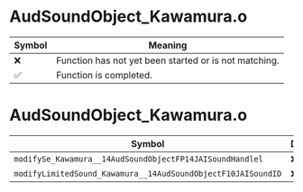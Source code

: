 # AudSoundObject_Kawamura.o
| Symbol | Meaning 
| ------------- | ------------- 
| :x: | Function has not yet been started or is not matching. 
| :white_check_mark: | Function is completed. 


# AudSoundObject_Kawamura.o
| Symbol | Decompiled? |
| ------------- | ------------- |
| `modifySe_Kawamura__14AudSoundObjectFP14JAISoundHandlel` | :x: |
| `modifyLimitedSound_Kawamura__14AudSoundObjectF10JAISoundID` | :x: |
